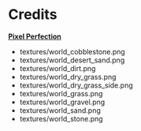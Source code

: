 # Credits

[__Pixel Perfection__](https://github.com/minetest-texture-packs/Pixel-Perfection)

* textures/world_cobblestone.png
* textures/world_desert_sand.png
* textures/world_dirt.png
* textures/world_dry_grass.png
* textures/world_dry_grass_side.png
* textures/world_grass.png
* textures/world_gravel.png
* textures/world_sand.png
* textures/world_stone.png
